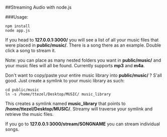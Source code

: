 ##Streaming Audio with node.js

###Usage:

	npm install
	node app.js

If you head to **127.0.0.1:3000/** you will see a list of all your music files that were placed in **public/music/**. There is a song there as an example. Double click a song to stream it.

Note: you can place as many nested folders you want in **public/music/** and your music files will all be found. Currently supports **mp3** and **m4a**.

Don't want to copy/paste your entire music library into **public/music/** ? S'all good. Just create a symlink to your music library as such:

	cd public/music
	ln -s /home/ttezel/Desktop/MUSIC/ music_library
	
This creates a symlink named **music_library** that points to **/home/ttezel/Desktop/MUSIC/**. Streamy will traverse your symlink and retrieve the music files.

If you go to **127.0.0.1:3000/stream/SONGNAME** you can stream individual songs.

